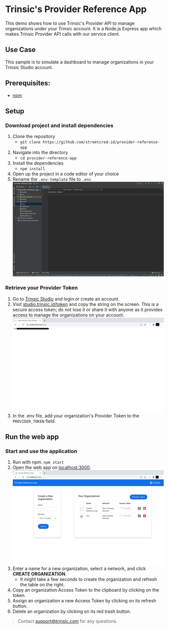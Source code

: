 # Trinsic's Provider Reference App
This demo shows how to use Trinsic's Provider API to manage organizations under your Trinsic account.
It is a Node.js Express app which makes Trinsic Provider API calls with our service client.

## Use Case
This sample is to simulate a dashboard to manage organizations in your Trinsic Studio account.

## Prerequisites:
- [npm](https://www.npmjs.com/get-npm)

## Setup 

### Download project and install dependencies 
 1. Clone the repository
    - `git clone https://github.com/streetcred-id/provider-reference-app`
 2. Navigate into the directory
    - `cd provider-reference-app`
 3. Install the dependencies
    - `npm install`
 4. Open up the project in a code editor of your choice
 5. Rename the `.env-template` file to `.env`
 ![empty .env](assets/emptyEnv.png)
 
### Retrieve your Provider Token
 1. Go to <a href="https://studio.trinsic.id" target="_blank">Trinsic Studio</a> and login or create an account.
 2. Visit <a href="https://studio.trinsic.id/token" target="_blank">studio.trinsic.id/token</a> and copy the string on the screen. This is a secure access token; do not lose it or share it with anyone as it provides access to manage the organizations on your account.
 ![token screen](assets/token.png) 
 3. In the .env file, add your organization's Provider Token to the `PROVIDER_TOKEN` field.

## Run the web app
 
### Start and use the application
1. Run with npm.
`npm start`
2. Open the web app on <a href="http://localhost:3000" target="_blank">localhost:3000</a>.
![fill in passport](assets/webApp.png)
3. Enter a name for a new organization, select a network, and click **CREATE ORGANIZATION**.
    - It might take a few seconds to create the organization and refresh the table on the right.
4. Copy an organization Access Token to the clipboard by clicking on the token.
5. Assign an organization a new Access Token by clicking on its refresh button.
6. Delete an organization by clicking on its red trash button.

> Contact <support@trinsic.com> for any questions. 
